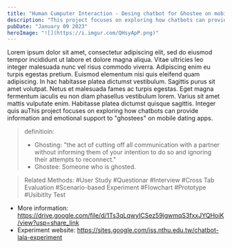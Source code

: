 ```yaml
---
title: "Human Cumputer Interaction - Desing chatbot for Ghostee on mobile dation apps"
description: "This project focuses on exploring how chatbots can provide information and emotional support to "ghostees" on mobile dating apps."
pubDate: "January 09 2023"
heroImage: "![](https://i.imgur.com/QHsyApP.png)"
---
```


Lorem ipsum dolor sit amet, consectetur adipiscing elit, sed do eiusmod tempor incididunt ut labore et dolore magna aliqua. Vitae ultricies leo integer malesuada nunc vel risus commodo viverra. Adipiscing enim eu turpis egestas pretium. Euismod elementum nisi quis eleifend quam adipiscing. In hac habitasse platea dictumst vestibulum. Sagittis purus sit amet volutpat. Netus et malesuada fames ac turpis egestas. Eget magna fermentum iaculis eu non diam phasellus vestibulum lorem. Varius sit amet mattis vulputate enim. Habitasse platea dictumst quisque sagittis. Integer quis auThis project focuses on exploring how chatbots can provide information and emotional support to "ghostees" on mobile dating apps.

>definitioin:
>- Ghosting: "the act of cutting off all communication with a partner without informing them of your intention to do so and ignoring their attempts to reconnect."
>- Ghostee: Someone who is ghosted.

>Related Methods: 
#User Study #Questionar #Interview #Cross Tab Evaluation #Scenario-based Experiment #Flowchart #Prototype #Usibitlty Test


- More information: https://drive.google.com/file/d/1Ts3qLqwyICSez59jgwmqS3fxxJYQHoiK/view?usp=share_link
- Experiment website: https://sites.google.com/iss.nthu.edu.tw/chatbot-lala-experiment